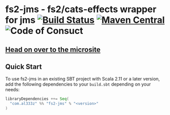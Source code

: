 # fs2-jms - fs2/cats-effects wrapper for jms [![Build Status](https://travis-ci.com/al333z/fs2-jms.svg?branch=master)](https://travis-ci.com/al333z/fs2-jms) [![Maven Central](https://maven-badges.herokuapp.com/maven-central/com.al333z/fs2-jms_2.12/badge.svg)](https://maven-badges.herokuapp.com/maven-central/com.al333z/fs2-jms_2.12) ![Code of Consuct](https://img.shields.io/badge/Code%20of%20Conduct-Scala-blue.svg)

## [Head on over to the microsite](https://al333z.github.io/fs2-jms)

## Quick Start

To use fs2-jms in an existing SBT project with Scala 2.11 or a later version, add the following dependencies to your
`build.sbt` depending on your needs:

```scala
libraryDependencies ++= Seq(
  "com.al333z" %% "fs2-jms" % "<version>"
)
```
